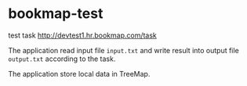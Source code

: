 # bookmap-test

test task http://devtest1.hr.bookmap.com/task

The application read input file `input.txt` and write result into output file `output.txt`
according to the task.


The application store local data in TreeMap.